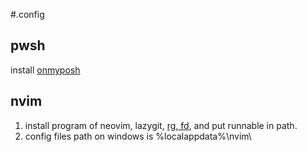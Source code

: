#.config

## pwsh
install [onmyposh][1]

## nvim
1. install program of neovim, lazygit, [rg, fd][2], and put runnable in path.
2. config files path on windows is %localappdata%\nvim\

[1]: https://onmyposh.dev/docs
[2]: https://gohalo.github.io/cn/blog/neovim-basic-plugins-introduce/
